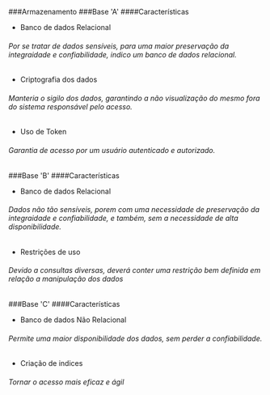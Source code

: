 ###Armazenamento
###Base 'A'
####Características
- Banco de dados Relacional
###### Por se tratar de dados sensíveis, para uma maior preservação da integraidade e confiabilidade, indico um banco de dados relacional.
- Criptografia dos dados 
###### Manteria o sigilo dos dados, garantindo a não visualização do mesmo fora do sistema responsável pelo acesso.
- Uso de Token
###### Garantia de acesso por um usuário autenticado e autorizado.

###Base 'B'
####Características
- Banco de dados Relacional
###### Dados não tão sensíveis, porem com uma necessidade de preservação da integraidade e confiabilidade, e também, sem a necessidade de alta disponibilidade.
- Restrições de uso
###### Devido a consultas diversas, deverá conter uma restrição bem definida em relação a manipulação dos dados

###Base 'C'
####Características
- Banco de dados Não Relacional
###### Permite uma maior disponibilidade dos dados, sem perder a confiabilidade.
- Criação de indices
###### Tornar o acesso mais eficaz e ágil
